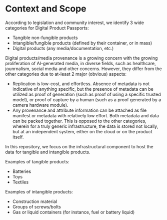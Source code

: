 # Context and Scope

According to legislation and community interest, we identify 3 wide categories for Digital Product Passports:

- Tangible non-fungible products
- Intangible/fungible products (defined by their container, or in mass)
- Digital products (any media/documentation, etc.)

Digital products/media provenance is a growing concern with the growing proliferation of AI-generated media, in diverse fields, such as healthcare, jounrnalism, social media and other concerns. However, they differ from the other categories due to at-least 2 major (obvious) aspects:

- Replication is low-cost, and effortless. Absence of metadata is not indicative of anything specific, but the presence of metadata can be utilized as proof of generation (such as proof of using a specific trusted model), or proof of capture by a human (such as a proof generated by a camera hardware module).
- Any provenance and attribute information can be attached as file manifest or metadata with relatively low effort. Both metadata and data can be packed together. This is opposed to the other categories, wherein for a truly generic infrastructure, the data is stored not locally, but at an independent system, either on the cloud or on the product itself.

In this repository, we focus on the infrastructural component to host the data for tangible and intangible products.

Examples of tangible products:

- Batteries
- Toys
- Textiles

Examples of intangible products:

- Construction material
- Groups of screws/bolts
- Gas or liquid containers (for instance, fuel or battery liquid)
